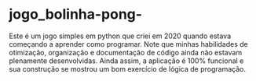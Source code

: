# jogo_bolinha-pong-
Este é um jogo simples em python que criei em 2020 quando estava começando a aprender como programar. Note que minhas habilidades de otimização, organização e documentação de código ainda não estavam plenamente desenvolvidas. Ainda assim, a aplicação é 100% funcional e sua construção se mostrou um bom exercício de lógica de programação.
